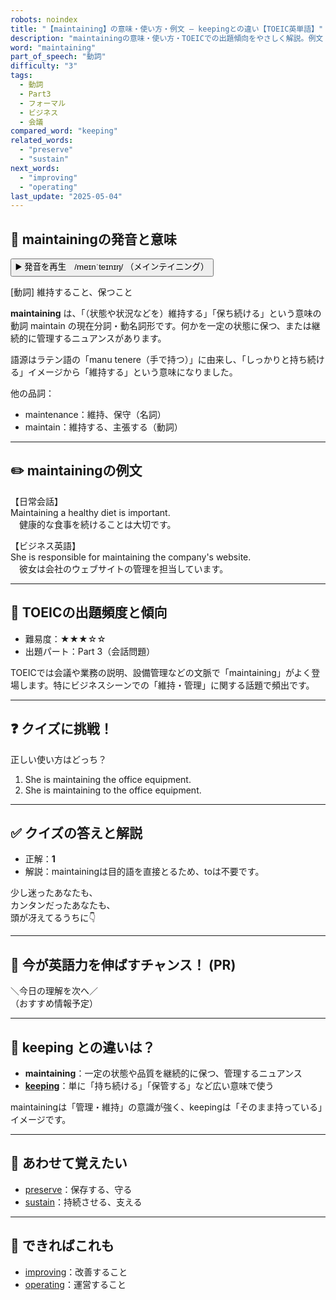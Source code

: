 ```yaml
---
robots: noindex
title: "【maintaining】の意味・使い方・例文 ― keepingとの違い【TOEIC英単語】"
description: "maintainingの意味・使い方・TOEICでの出題傾向をやさしく解説。例文・クイズ付きでkeepingとの違いもわかりやすく学べます。"
word: "maintaining"
part_of_speech: "動詞"
difficulty: "3"
tags:
  - 動詞
  - Part3
  - フォーマル
  - ビジネス
  - 会議
compared_word: "keeping"
related_words:
  - "preserve"
  - "sustain"
next_words:
  - "improving"
  - "operating"
last_update: "2025-05-04"
---
```


## 🔰 maintainingの発音と意味

<button class="play-audio" onclick="playTTS('maintaining')">
  <span class="play-audio-main">
    ▶️ 発音を再生　/meɪnˈteɪnɪŋ/
  </span>
  <span class="play-audio-sub">
    （メインテイニング）
  </span>
</button>

[動詞] 維持すること、保つこと

**maintaining** は、「（状態や状況などを）維持する」「保ち続ける」という意味の動詞 maintain の現在分詞・動名詞形です。何かを一定の状態に保つ、または継続的に管理するニュアンスがあります。

語源はラテン語の「manu tenere（手で持つ）」に由来し、「しっかりと持ち続ける」イメージから「維持する」という意味になりました。

他の品詞：  
- maintenance：維持、保守（名詞）
- maintain：維持する、主張する（動詞）

---

## ✏️ maintainingの例文

【日常会話】  
Maintaining a healthy diet is important.  
　健康的な食事を続けることは大切です。

【ビジネス英語】  
She is responsible for maintaining the company's website.  
　彼女は会社のウェブサイトの管理を担当しています。

---

## 🎯 TOEICの出題頻度と傾向

- 難易度：★★★☆☆
- 出題パート：Part 3（会話問題）

TOEICでは会議や業務の説明、設備管理などの文脈で「maintaining」がよく登場します。特にビジネスシーンでの「維持・管理」に関する話題で頻出です。

---

## ❓ クイズに挑戦！

正しい使い方はどっち？

1. She is maintaining the office equipment.  
2. She is maintaining to the office equipment.

---

## ✅ クイズの答えと解説

- 正解：**1**
- 解説：maintainingは目的語を直接とるため、toは不要です。

少し迷ったあなたも、  
カンタンだったあなたも、  
頭が冴えてるうちに👇️

---

## 🚀 今が英語力を伸ばすチャンス！ (PR)

<div class="info-center">
＼今日の理解を次へ／<br>  
（おすすめ情報予定）
</div>

---

## 🤔  keeping との違いは？

- **maintaining**：一定の状態や品質を継続的に保つ、管理するニュアンス
- **[keeping](/keeping)**：単に「持ち続ける」「保管する」など広い意味で使う

maintainingは「管理・維持」の意識が強く、keepingは「そのまま持っている」イメージです。

---

## 🧩 あわせて覚えたい

- [preserve](/preserve)：保存する、守る
- [sustain](/sustain)：持続させる、支える

---

## 📖 できればこれも

- [improving](/improving)：改善すること
- [operating](/operating)：運営すること

<!-- cvid: aid08_bid45 -->
